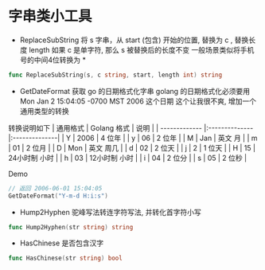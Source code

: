 # 字串类小工具


- ReplaceSubString
将 s 字串，从 start (包含) 开始的位置, 替换为 c , 替换长度 length
如果 c 是单字符, 那么 s 被替换后的长度不变
一般场景类似将手机号的中间4位转换为 *
```go
func ReplaceSubString(s, c string, start, length int) string
```


- GetDateFormat
获取 go 的日期格式化字串
golang 的日期格式化必须要用  Mon Jan 2 15:04:05 -0700 MST 2006 这个日期
这个让我很不爽, 增加一个通用类型的转换


转换说明如下
| 通用格式       | Golang 格式   | 说明          |
| ------------- |:--------------|:--------------|
| Y             | 2006          | 4 位年        |
| y             | 06            | 2 位年        |
| M             | Jan           | 英文 月       |
| m             | 01            | 2 位月        |
| D             | Mon           | 英文 周几      |
| d             | 02            | 2 位天        |
| j             | 2             | 1 位天        |
| H             | 15            | 24小时制 小时  |
| h             | 03            | 12小时制 小时  |
| i             | 04            | 2 位分         |
| s             | 05            | 2 位秒         |

Demo
```go
// 返回 2006-06-01 15:04:05
GetDateFormat("Y-m-d H:i:s")
```


- Hump2Hyphen 驼峰写法转连字符写法, 并转化首字符小写
```go
func Hump2Hyphen(str string) string
```


- HasChinese 是否包含汉字
```go
func HasChinese(str string) bool
```
